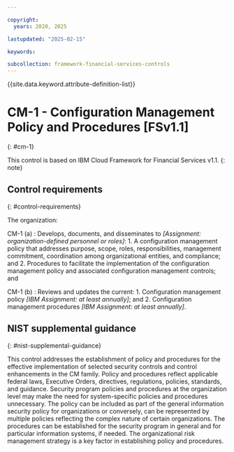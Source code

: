 ```yaml
---

copyright:
  years: 2020, 2025

lastupdated: "2025-02-15"

keywords:

subcollection: framework-financial-services-controls
---
```


{{site.data.keyword.attribute-definition-list}}

               
# CM-1 - Configuration Management Policy and Procedures [FSv1.1]
{: #cm-1}

This control is based on IBM Cloud Framework for Financial Services v1.1.
{: note}


## Control requirements
{: #control-requirements}

The organization:

CM-1 (a)
    : Develops, documents, and disseminates to _[Assignment: organization-defined personnel or roles]_:
      1. A configuration management policy that addresses purpose, scope, roles, responsibilities, management commitment, coordination among organizational entities, and compliance; and
      2. Procedures to facilitate the implementation of the configuration management policy and associated configuration management controls; and

CM-1 (b)
    : Reviews and updates the current:
      1. Configuration management policy _[IBM Assignment: at least annually]_; and
      2. Configuration management procedures _[IBM Assignment: at least annually]_.

## NIST supplemental guidance
{: #nist-supplemental-guidance}

This control addresses the establishment of policy and procedures for the effective implementation of selected security controls and control enhancements in the CM family. Policy and procedures reflect applicable federal laws, Executive Orders, directives, regulations, policies, standards, and guidance. Security program policies and procedures at the organization level may make the need for system-specific policies and procedures unnecessary. The policy can be included as part of the general information security policy for organizations or conversely, can be represented by multiple policies reflecting the complex nature of certain organizations. The procedures can be established for the security program in general and for particular information systems, if needed. The organizational risk management strategy is a key factor in establishing policy and procedures.





